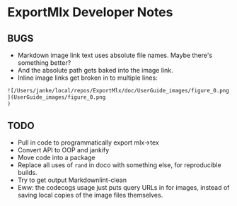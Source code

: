 # ExportMlx Developer Notes

## BUGS

* Markdown image link text uses absolute file names. Maybe there's something better?
* And the absolute path gets baked into the image link.
* Inline image links get broken in to multiple lines:

```markdown
![/Users/janke/local/repos/ExportMlx/doc/UserGuide_images/figure_0.png
](UserGuide_images/figure_0.png
)
```

## TODO

* Pull in code to programmatically export mlx->tex
* Convert API to OOP and jankify
* Move code into a package
* Replace all uses of `rand` in doco with something else, for reproducible builds.
* Try to get output Markdownlint-clean
* Eww: the codecogs usage just puts query URLs in for images, instead of saving local copies of the image files themselves.
